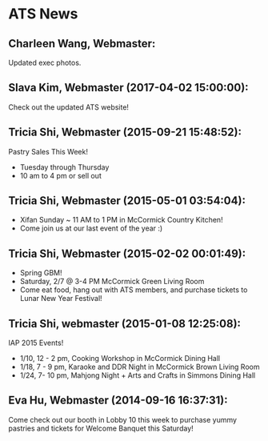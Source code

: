 # ATS News

## Charleen Wang, Webmaster:
Updated exec photos.

## Slava Kim, Webmaster (2017-04-02 15:00:00):
Check out the updated ATS website!

## Tricia Shi, Webmaster (2015-09-21 15:48:52): 

Pastry Sales This Week! 
- Tuesday through Thursday
- 10 am to 4 pm or sell out


## Tricia Shi, Webmaster (2015-05-01 03:54:04): 

- Xifan Sunday ~ 11 AM to 1 PM in McCormick Country Kitchen! 
- Come join us at our last event of the year :) 


## Tricia Shi, Webmaster (2015-02-02 00:01:49): 
- Spring GBM! 
- Saturday, 2/7 @ 3-4 PM McCormick Green Living Room 
- Come eat food, hang out with ATS members, and purchase tickets to Lunar New Year Festival!

## Tricia Shi, webmaster (2015-01-08 12:25:08): 
IAP 2015 Events! 

- 1/10, 12 - 2 pm, Cooking Workshop in McCormick Dining Hall 
- 1/18, 7 - 9 pm, Karaoke and DDR Night in McCormick Brown Living Room 
- 1/24, 7- 10 pm, Mahjong Night + Arts and Crafts in Simmons Dining Hall 


## Eva Hu, Webmaster (2014-09-16 16:37:31): 
Come check out our booth in Lobby 10 this week to purchase yummy pastries and tickets for Welcome Banquet this Saturday!

